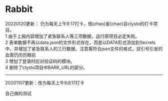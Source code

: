 # Rabbit
20220120更新：
仍为每天上午9:17打卡，借(zhao)鉴(chao)自clysto的打卡项目。  
1 由于上报内容增加了紧急联系人等三项数据，运行原项目必定失败。  
2 表单数据不再以data.json的文件形式存在，而是以DATA形式添加到Secrets中，并增加了紧急联系人的三行数据。注意需符合json文件的格式，双引号引发的血案仍历历眼前  
3 增加了登录时应对验证码的模块。  
4 删除了clysto项目中BARK_URL的部分。  

---------------------------------  
20201107更新：改为每天上午9点17打卡

自己做的测试
